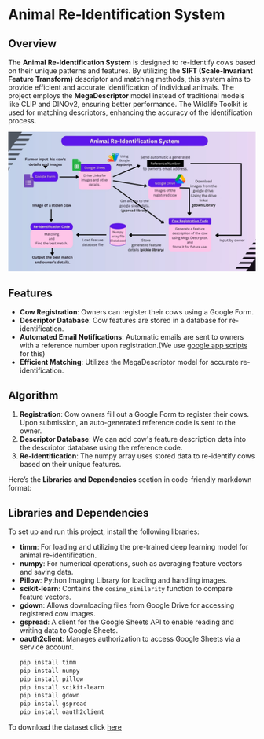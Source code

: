 # Animal Re-Identification System

## Overview
The **Animal Re-Identification System** is designed to re-identify cows based on their unique patterns and features. By utilizing the **SIFT (Scale-Invariant Feature Transform)** descriptor and matching methods, this system aims to provide efficient and accurate identification of individual animals. The project employs the **MegaDescriptor** model instead of traditional models like CLIP and DINOv2, ensuring better performance. The Wildlife Toolkit is used for matching descriptors, enhancing the accuracy of the identification process.

![Project Overview](https://github.com/niroshan21/Animal-Re-identification-System/blob/main/Images/Google%20Form.jpg?raw=true)

## Features
- **Cow Registration**: Owners can register their cows using a Google Form.
- **Descriptor Database**: Cow features are stored in a database for re-identification.
- **Automated Email Notifications**: Automatic emails are sent to owners with a reference number upon registration.(We use [google app scripts](https://github.com/niroshan21/Animal-Re-identification-System/tree/main/Google%20Apps%20Script) for this)
- **Efficient Matching**: Utilizes the MegaDescriptor model for accurate re-identification.

## Algorithm
1. **Registration**: Cow owners fill out a Google Form to register their cows. Upon submission, an auto-generated reference code is sent to the owner.
2. **Descriptor Database**: We can add cow's feature description data into the descriptor database using the reference code.
3. **Re-Identification**: The numpy array uses stored data to re-identify cows based on their unique features.

Here’s the **Libraries and Dependencies** section in code-friendly markdown format:

## Libraries and Dependencies

To set up and run this project, install the following libraries:
- **timm**: For loading and utilizing the pre-trained deep learning model for animal re-identification.
- **numpy**: For numerical operations, such as averaging feature vectors and saving data.
- **Pillow**: Python Imaging Library for loading and handling images.
- **scikit-learn**: Contains the `cosine_similarity` function to compare feature vectors.
- **gdown**: Allows downloading files from Google Drive for accessing registered cow images.
- **gspread**: A client for the Google Sheets API to enable reading and writing data to Google Sheets.
- **oauth2client**: Manages authorization to access Google Sheets via a service account.
  ```bash
  pip install timm
  pip install numpy
  pip install pillow
  pip install scikit-learn
  pip install gdown
  pip install gspread
  pip install oauth2client
  ```

To download the dataset click [here](https://github.com/niroshan21/Animal-Re-identification-System/blob/main/Codes/downloadDatasets.ipynb)
